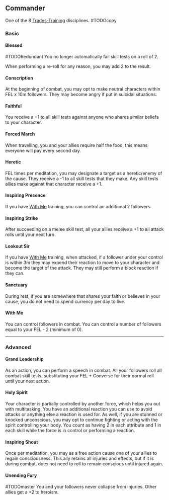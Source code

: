 ## Commander
One of the 8 [Trades-Training](Trades-Training) disciplines.
#TODOcopy 

### Basic

#### Blessed
#TODORedundant 
You no longer automatically fail skill tests on a roll of 2. 

When performing a re-roll for any reason, you may add 2 to the result.

#### Conscription
At the beginning of combat, you may opt to make neutral characters within FEL x 10m followers. They may become angry if put in suicidal situations.

#### Faithful
You receive a +1 to all skill tests against anyone who shares similar beliefs to your character.

#### Forced March
When travelling, you and your allies require half the food, this means everyone will pay every second day.

#### Heretic
FEL times per meditation, you may designate a target as a heretic/enemy of the cause. They receive a -1 to all skill tests that they make. Any skill tests allies make against that character receive a +1.

#### Inspiring Presence
If you have [With Me](#With%20Me) training, you can control an additional 2 followers.

#### Inspiring Strike
After succeeding on a melee skill test, all your allies receive a +1 to all attack rolls until your next turn.

#### Lookout Sir
If you have [With Me](#With%20Me) training, when attacked, if a follower under your control is within 3m they may expend their reaction to move to your character and become the target of the attack. They may still perform a block reaction if they can.

#### Sanctuary
During rest, if you are somewhere that shares your faith or believes in your cause, you do not need to spend currency per day to live.

#### With Me
You can control followers in combat. You can control a number of followers equal to your FEL - 2 (minimum of 0).

---
### Advanced

#### Grand Leadership
As an action, you can perform a speech in combat. All your followers roll all combat skill tests, substituting your FEL + Converse for their normal roll until your next action.

#### Holy Spirit
Your character is partially controlled by another force, which helps you out with multitasking. You have an additional reaction you can use to avoid attacks or anything else a reaction is used for. As well, if you are stunned or knocked unconscious, you may opt to continue fighting or acting with the spirit controlling your body. You count as having 2 in each attribute and 1 in each skill while the force is in control or performing a reaction.

#### Inspiring Shout
Once per meditation, you may as a free action cause one of your allies to regain consciousness. This ally retains all injuries and effects, but if it is during combat, does not need to roll to remain conscious until injured again.

#### Unending Fury
#TODOmaster
You and your followers never collapse from injuries. Other allies get a +2 to heroism.
